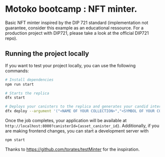 # Motoko bootcamp : NFT minter. 

Basic NFT minter inspired by the DIP 721 standard (implementation not guarantee, consider this example as an educational ressource. For a production project with DIP721, please take a look at the official DIP721 repo).

## Running the project locally

If you want to test your project locally, you can use the following commands:

```bash
# Install dependencies
npm run start

# Starts the replica
dfx start 

# Deploys your canisters to the replica and generates your candid interface
dfx deploy --argument '("<NAME OF YOUR COLLECTION>","<SYMBOL OF YOUR COLLECTION>")'
```

Once the job completes, your application will be available at `http://localhost:8000?canisterId={asset_canister_id}`.
Additionally, if you are making frontend changes, you can start a development server with
```bash
npm start
```


Thanks to https://github.com/torates/testMinter for the inspiration.

